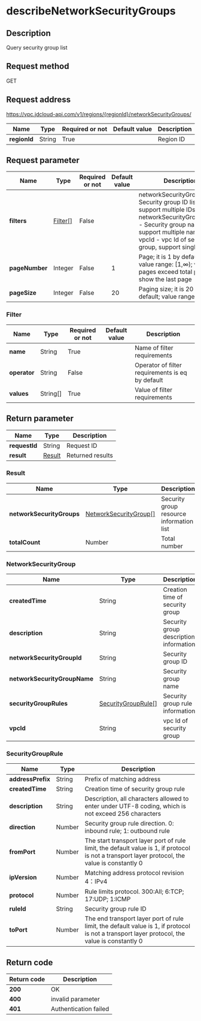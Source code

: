 # describeNetworkSecurityGroups


## Description
Query security group list

## Request method
GET

## Request address
https://vpc.jdcloud-api.com/v1/regions/{regionId}/networkSecurityGroups/

|Name|Type|Required or not|Default value|Description|
|---|---|---|---|---|
|**regionId**|String|True||Region ID|

## Request parameter
|Name|Type|Required or not|Default value|Description|
|---|---|---|---|---|
|**filters**|[Filter[]](##Filter)|False||networkSecurityGroupIds - Security group ID list, support multiple IDs<br>networkSecurityGroupNames - Security group name list, support multiple names<br>vpcId	- vpc Id of security group, support single Id<br>|
|**pageNumber**|Integer|False|1|Page; it is 1 by default, the value range: [1,∞); when the pages exceed total pages, show the last page|
|**pageSize**|Integer|False|20|Paging size; it is 20 by default; value range[10, 100]|

### <a name="Filter">Filter</a>
|Name|Type|Required or not|Default value|Description|
|---|---|---|---|---|
|**name**|String|True||Name of filter requirements|
|**operator**|String|False||Operator of filter requirements is eq by default|
|**values**|String[]|True||Value of filter requirements|

## Return parameter
|Name|Type|Description|
|---|---|---|
|**requestId**|String|Request ID|
|**result**|[Result](##Result)|Returned results|


### <a name="Result">Result</a>
|Name|Type|Description|
|---|---|---|
|**networkSecurityGroups**|[NetworkSecurityGroup[]](##NetworkSecurityGroup)|Security group resource information list|
|**totalCount**|Number|Total number|
### <a name="NetworkSecurityGroup">NetworkSecurityGroup</a>
|Name|Type|Description|
|---|---|---|
|**createdTime**|String|Creation time of security group|
|**description**|String|Security group description information|
|**networkSecurityGroupId**|String|Security group ID|
|**networkSecurityGroupName**|String|Security group name|
|**securityGroupRules**|[SecurityGroupRule[]](##SecurityGroupRule)|Security group rule information|
|**vpcId**|String|vpc Id of security group|
### <a name="SecurityGroupRule">SecurityGroupRule</a>
|Name|Type|Description|
|---|---|---|
|**addressPrefix**|String|Prefix of matching address|
|**createdTime**|String|Creation time of security group rule|
|**description**|String|Description, all characters allowed to enter under UTF-8 coding, which is not exceed 256 characters|
|**direction**|Number|Security group rule direction. 0: inbound rule; 1: outbound rule|
|**fromPort**|Number|The start transport layer port of rule limit, the default value is 1, if protocol is not a transport layer protocol, the value is constantly 0|
|**ipVersion**|Number|Matching address protocol revision 4：IPv4|
|**protocol**|Number|Rule limits protocol. 300:All; 6:TCP; 17:UDP; 1:ICMP|
|**ruleId**|String|Security group rule ID|
|**toPort**|Number|The end transport layer port of rule limit, the default value is 1, if protocol is not a transport layer protocol, the value is constantly 0|

## Return code
|Return code|Description|
|---|---|
|**200**|OK|
|**400**|invalid parameter|
|**401**|Authentication failed|
